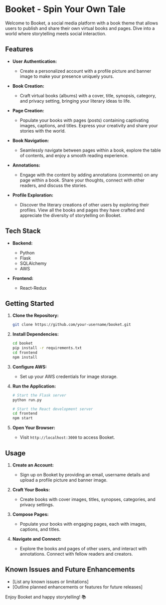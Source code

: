# Booket - Spin Your Own Tale

Welcome to Booket, a social media platform with a book theme that allows users to publish and share their own virtual books and pages. Dive into a world where storytelling meets social interaction.

## Features

- **User Authentication:**
  - Create a personalized account with a profile picture and banner image to make your presence uniquely yours.

- **Book Creation:**
  - Craft virtual books (albums) with a cover, title, synopsis, category, and privacy setting, bringing your literary ideas to life.

- **Page Creation:**
  - Populate your books with pages (posts) containing captivating images, captions, and titles. Express your creativity and share your stories with the world.

- **Book Navigation:**
  - Seamlessly navigate between pages within a book, explore the table of contents, and enjoy a smooth reading experience.

- **Annotations:**
  - Engage with the content by adding annotations (comments) on any page within a book. Share your thoughts, connect with other readers, and discuss the stories.

- **Profile Exploration:**
  - Discover the literary creations of other users by exploring their profiles. View all the books and pages they have crafted and appreciate the diversity of storytelling on Booket.

## Tech Stack

- **Backend:**
  - Python
  - Flask
  - SQLAlchemy
  - AWS

- **Frontend:**
  - React-Redux

## Getting Started

1. **Clone the Repository:**
   ```bash
   git clone https://github.com/your-username/booket.git
   ```

2. **Install Dependencies:**
   ```bash
   cd booket
   pip install -r requirements.txt
   cd frontend
   npm install
   ```

3. **Configure AWS:**
   - Set up your AWS credentials for image storage.

4. **Run the Application:**
   ```bash
   # Start the Flask server
   python run.py

   # Start the React development server
   cd frontend
   npm start
   ```

5. **Open Your Browser:**
   - Visit `http://localhost:3000` to access Booket.

## Usage

1. **Create an Account:**
   - Sign up on Booket by providing an email, username details and upload a profile picture and banner image.

2. **Craft Your Books:**
   - Create books with cover images, titles, synopses, categories, and privacy settings.

3. **Compose Pages:**
   - Populate your books with engaging pages, each with images, captions, and titles.

4. **Navigate and Connect:**
   - Explore the books and pages of other users, and interact with annotations. Connect with fellow readers and creators.


## Known Issues and Future Enhancements

- [List any known issues or limitations]
- [Outline planned enhancements or features for future releases]

Enjoy Booket and happy storytelling! 📚
